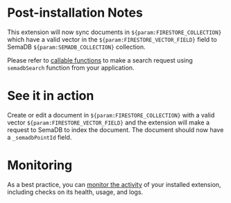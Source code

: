# Post-installation Notes

This extension will now sync documents in `${param:FIRESTORE_COLLECTION}` which have a valid vector in the `${param:FIRESTORE_VECTOR_FIELD}` field to SemaDB `${param:SEMADB_COLLECTION}` collection.

Please refer to [callable functions](https://firebase.google.com/docs/functions/callable?gen=1st#call_the_function) to make a search request using `semadbSearch` function from your application.

# See it in action

Create or edit a document in `${param:FIRESTORE_COLLECTION}` with a valid vector `${param:FIRESTORE_VECTOR_FIELD}` and the extension will make a request to SemaDB to index the document. The document should now have a `_semadbPointId` field.

# Monitoring

As a best practice, you can [monitor the activity](https://firebase.google.com/docs/extensions/manage-installed-extensions#monitor) of your installed extension, including checks on its health, usage, and logs.

